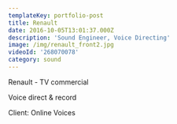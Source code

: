 ```yaml
---
templateKey: portfolio-post
title: Renault
date: 2016-10-05T13:01:37.000Z
description: 'Sound Engineer, Voice Directing'
image: /img/renault_front2.jpg
videoId: '268070078'
category: sound
---
```

Renault - TV commercial

Voice direct & record

Client: Online Voices
